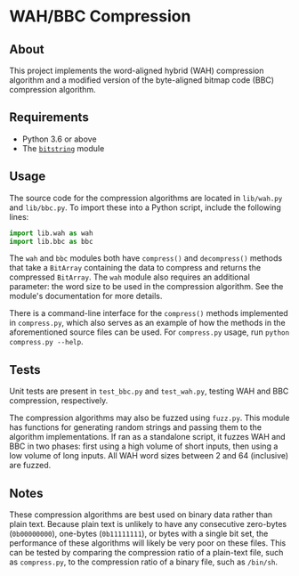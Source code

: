 # WAH/BBC Compression

## About

This project implements the word-aligned hybrid (WAH) compression algorithm and a modified version of the byte-aligned bitmap code (BBC) compression algorithm.

## Requirements

* Python 3.6 or above
* The [`bitstring`](https://pypi.org/project/bitstring/) module

## Usage

The source code for the compression algorithms are located in `lib/wah.py` and `lib/bbc.py`. To import these into a Python script, include the following lines:

```py
import lib.wah as wah
import lib.bbc as bbc
```

The `wah` and `bbc` modules both have `compress()` and `decompress()` methods that take a `BitArray` containing the data to compress and returns the compressed `BitArray`. The `wah` module also requires an additional parameter: the word size to be used in the compression algorithm. See the module's documentation for more details.

There is a command-line interface for the `compress()` methods implemented in `compress.py`, which also serves as an example of how the methods in the aforementioned source files can be used. For `compress.py` usage, run `python compress.py --help`.

## Tests

Unit tests are present in `test_bbc.py` and `test_wah.py`, testing WAH and BBC compression, respectively.

The compression algorithms may also be fuzzed using `fuzz.py`. This module has functions for generating random strings and passing them to the algorithm implementations. If ran as a standalone script, it fuzzes WAH and BBC in two phases: first using a high volume of short inputs, then using a low volume of long inputs. All WAH word sizes between 2 and 64 (inclusive) are fuzzed.

## Notes

These compression algorithms are best used on binary data rather than plain text. Because plain text is unlikely to have any consecutive zero-bytes (`0b00000000`), one-bytes (`0b11111111`), or bytes with a single bit set, the performance of these algorithms will likely be very poor on these files. This can be tested by comparing the compression ratio of a plain-text file, such as `compress.py`, to the compression ratio of a binary file, such as `/bin/sh`.
